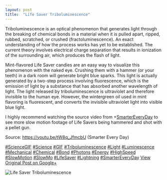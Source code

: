 ```yaml
---
layout: post
title:  "Life Saver Triboluminescence"
---
```


Triboluminescence is an optical phenomenon that generates light through the breaking of chemical bonds in a material when it is pulled apart, ripped, rubbed, scratched, or crushed (fractoluminescence). An exact understanding of how the process works has yet to be established. The current theory involves electrical charge separation that results in ionization of the surrounding air, which produces the flash of light.  
  
Mint-flavored Life Saver candies are an easy way to visualize this phenomenon with the naked eye. Crushing them with a hammer (or your teeth) in a dark room will generate bright blue sparks. This light is actually generated by a two-step process involving fluorescence, which is the emission of light by a substance that has absorbed another wavelength of light. The light released by triboluminescence is ultraviolet and therefore invisible to the human eye. However, the wintergreen oil used in mint flavoring is fluorescent, and converts the invisible ultraviolet light into visible blue light.  
  
I highly recommend watching the source video from +[SmarterEveryDay](https://plus.google.com/108289803974286068198) to see more slow motion footage of Life Savers being hammered and shot with a pellet gun.  
  
Source: <https://youtu.be/tW8q_JfmcbU> (Smarter Every Day)  
  
[#ScienceGIF](https://plus.google.com/s/%23ScienceGIF/posts) [#Science](https://plus.google.com/s/%23Science/posts) [#GIF](https://plus.google.com/s/%23GIF/posts) [#Triboluminescence](https://plus.google.com/s/%23Triboluminescence/posts) [#Light](https://plus.google.com/s/%23Light/posts) [#Luminescence](https://plus.google.com/s/%23Luminescence/posts) [#Mechanical](https://plus.google.com/s/%23Mechanical/posts) [#Chemical](https://plus.google.com/s/%23Chemical/posts) [#Bond](https://plus.google.com/s/%23Bond/posts) [#Photons](https://plus.google.com/s/%23Photons/posts) [#Energy](https://plus.google.com/s/%23Energy/posts) [#HighSpeed](https://plus.google.com/s/%23HighSpeed/posts) [#SlowMotion](https://plus.google.com/s/%23SlowMotion/posts) [#SlowMo](https://plus.google.com/s/%23SlowMo/posts) [#LifeSaver](https://plus.google.com/s/%23LifeSaver/posts) [#Lightning](https://plus.google.com/s/%23Lightning/posts) [#SmarterEveryDay](https://plus.google.com/s/%23SmarterEveryDay/posts)
[View Original Post on Google+](https://plus.google.com/+ColinSullender/posts/2qP3THsQXDD)

![Life Saver Triboluminescence](https://i.imgur.com/Ul2uryR.gif)
